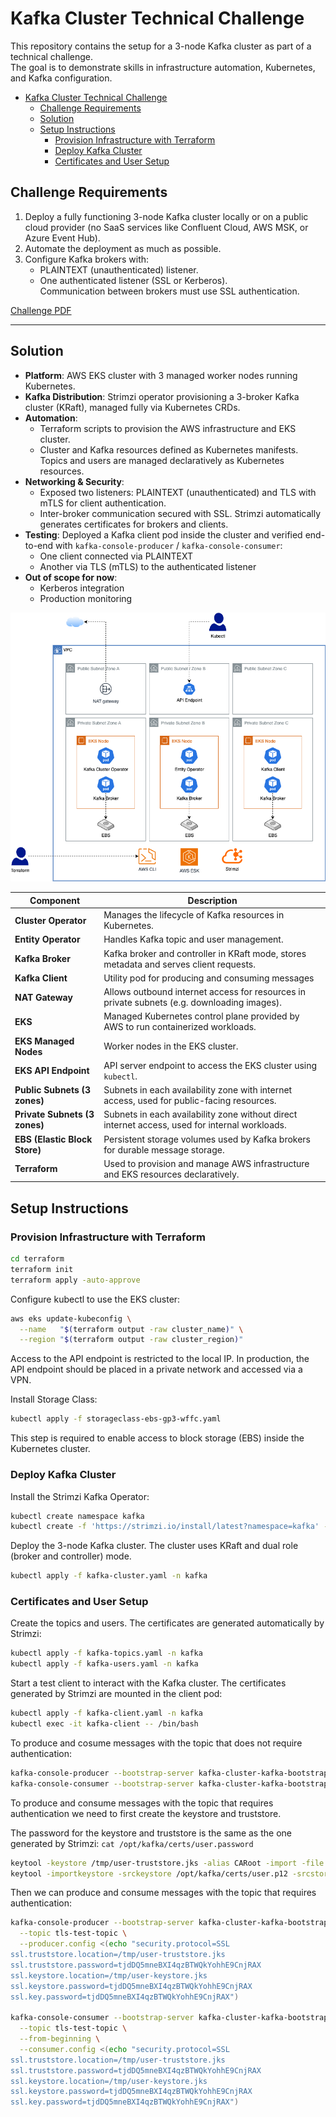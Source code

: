 # Kafka Cluster Technical Challenge

This repository contains the setup for a 3-node Kafka cluster as part of a technical challenge.  
The goal is to demonstrate skills in infrastructure automation, Kubernetes, and Kafka configuration.

<!-- TOC -->
* [Kafka Cluster Technical Challenge](#kafka-cluster-technical-challenge)
  * [Challenge Requirements](#challenge-requirements)
  * [Solution](#solution-)
  * [Setup Instructions](#setup-instructions)
    * [Provision Infrastructure with Terraform](#provision-infrastructure-with-terraform)
    * [Deploy Kafka Cluster](#deploy-kafka-cluster)
    * [Certificates and User Setup](#certificates-and-user-setup)
<!-- TOC -->

## Challenge Requirements

1. Deploy a fully functioning 3-node Kafka cluster locally or on a public cloud provider (no SaaS services like Confluent Cloud, AWS MSK, or Azure Event Hub).
2. Automate the deployment as much as possible.
3. Configure Kafka brokers with:
    - PLAINTEXT (unauthenticated) listener.
    - One authenticated listener (SSL or Kerberos).  
      Communication between brokers must use SSL authentication.

[Challenge PDF](./DevOps-Exercise-Kafka-Generic.pdf)


---

## Solution 

- **Platform**: AWS EKS cluster with 3 managed worker nodes running Kubernetes.
- **Kafka Distribution**: Strimzi operator provisioning a 3-broker Kafka cluster (KRaft), managed fully via Kubernetes CRDs.
- **Automation**: 
  - Terraform scripts to provision the AWS infrastructure and EKS cluster.
  - Cluster and Kafka resources defined as Kubernetes manifests. Topics and users are managed declaratively as Kubernetes resources.
- **Networking & Security**:
   - Exposed two listeners: PLAINTEXT (unauthenticated) and TLS with mTLS for client authentication.
   - Inter-broker communication secured with SSL. Strimzi automatically generates certificates for brokers and clients.
- **Testing**: Deployed a Kafka client pod inside the cluster and verified end-to-end with `kafka-console-producer` / `kafka-console-consumer`:
   - One client connected via PLAINTEXT
   - Another via TLS (mTLS) to the authenticated listener
- **Out of scope for now**:
   - Kerberos integration
   - Production monitoring

![alt text](diagram.png)

| Component                     | Description                                                                                    |
|-------------------------------|------------------------------------------------------------------------------------------------|
| **Cluster Operator**          | Manages the lifecycle of Kafka resources in Kubernetes.                                        |
| **Entity Operator**           | Handles Kafka topic and user management.                                                       |
| **Kafka Broker**              | Kafka broker and controller in KRaft mode, stores metadata and serves client requests.         |
| **Kafka Client**              | Utility pod for producing and consuming messages                                               |
| **NAT Gateway**               | Allows outbound internet access for resources in private subnets (e.g. downloading images).    |
| **EKS**                       | Managed Kubernetes control plane provided by AWS to run containerized workloads.               |
| **EKS Managed Nodes**         | Worker nodes in the EKS cluster.                                                               |
| **EKS API Endpoint**          | API server endpoint to access the EKS cluster using `kubectl`.                                 |
| **Public Subnets (3 zones)**  | Subnets in each availability zone with internet access, used for public-facing resources.      |
| **Private Subnets (3 zones)** | Subnets in each availability zone without direct internet access, used for internal workloads. |
| **EBS (Elastic Block Store)** | Persistent storage volumes used by Kafka brokers for durable message storage.                  |
| **Terraform**                 | Used to provision and manage AWS infrastructure and EKS resources declaratively.               |


## Setup Instructions

### Provision Infrastructure with Terraform

```bash
cd terraform
terraform init
terraform apply -auto-approve
```

Configure kubectl to use the EKS cluster:
```bash
aws eks update-kubeconfig \
  --name   "$(terraform output -raw cluster_name)" \
  --region "$(terraform output -raw cluster_region)"
```
Access to the API endpoint is restricted to the local IP. In production, the API endpoint should be placed in a private network and accessed via a VPN.

Install Storage Class:
```bash
kubectl apply -f storageclass-ebs-gp3-wffc.yaml
```
This step is required to enable access to block storage (EBS) inside the Kubernetes cluster.

### Deploy Kafka Cluster

Install the Strimzi Kafka Operator:
```bash
kubectl create namespace kafka
kubectl create -f 'https://strimzi.io/install/latest?namespace=kafka' -n kafka
```

Deploy the 3-node Kafka cluster. The cluster uses KRaft and dual role (broker and controller) mode.
```bash
kubectl apply -f kafka-cluster.yaml -n kafka
```


### Certificates and User Setup

Create the topics and users. The certificates are generated automatically by Strimzi:
```bash
kubectl apply -f kafka-topics.yaml -n kafka
kubectl apply -f kafka-users.yaml -n kafka
```

Start a test client to interact with the Kafka cluster. The certificates generated by Strimzi are mounted in the client pod:
```bash
kubectl apply -f kafka-client.yaml -n kafka
kubectl exec -it kafka-client -- /bin/bash
```

To produce and cosume messages with the topic that does not require authentication:
```bash
kafka-console-producer --bootstrap-server kafka-cluster-kafka-bootstrap:9092 --topic unauthenticated-topic
kafka-console-consumer --bootstrap-server kafka-cluster-kafka-bootstrap:9092 --topic unauthenticated-topic --from-beginning
```

To produce and consume messages with the topic that requires authentication we need to first create the keystore and truststore.

The password for the keystore and truststore is the same as the one generated by Strimzi: `cat /opt/kafka/certs/user.password`

```bash
keytool -keystore /tmp/user-truststore.jks -alias CARoot -import -file /opt/kafka/ca/ca.crt
keytool -importkeystore -srckeystore /opt/kafka/certs/user.p12 -srcstoretype pkcs12 -destkeystore /tmp/user-keystore.jks -deststoretype jks
```

Then we can produce and consume messages with the topic that requires authentication:
```bash
kafka-console-producer --bootstrap-server kafka-cluster-kafka-bootstrap:9093 \
  --topic tls-test-topic \
  --producer.config <(echo "security.protocol=SSL
ssl.truststore.location=/tmp/user-truststore.jks
ssl.truststore.password=tjdDQ5mneBXI4qzBTWQkYohhE9CnjRAX
ssl.keystore.location=/tmp/user-keystore.jks
ssl.keystore.password=tjdDQ5mneBXI4qzBTWQkYohhE9CnjRAX
ssl.key.password=tjdDQ5mneBXI4qzBTWQkYohhE9CnjRAX")

kafka-console-consumer --bootstrap-server kafka-cluster-kafka-bootstrap:9093 \
  --topic tls-test-topic \
  --from-beginning \
  --consumer.config <(echo "security.protocol=SSL
ssl.truststore.location=/tmp/user-truststore.jks
ssl.truststore.password=tjdDQ5mneBXI4qzBTWQkYohhE9CnjRAX
ssl.keystore.location=/tmp/user-keystore.jks
ssl.keystore.password=tjdDQ5mneBXI4qzBTWQkYohhE9CnjRAX
ssl.key.password=tjdDQ5mneBXI4qzBTWQkYohhE9CnjRAX")
```